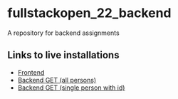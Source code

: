 # fullstackopen_22_backend

A repository for backend assignments

## Links to live installations

- [Frontend](https://persons-backend-22.herokuapp.com)
- [Backend GET (all persons)](https://persons-backend-22.herokuapp.com/api/persons)
- [Backend GET (single person with id)](https://persons-backend-22.herokuapp.com/api/persons/1)

